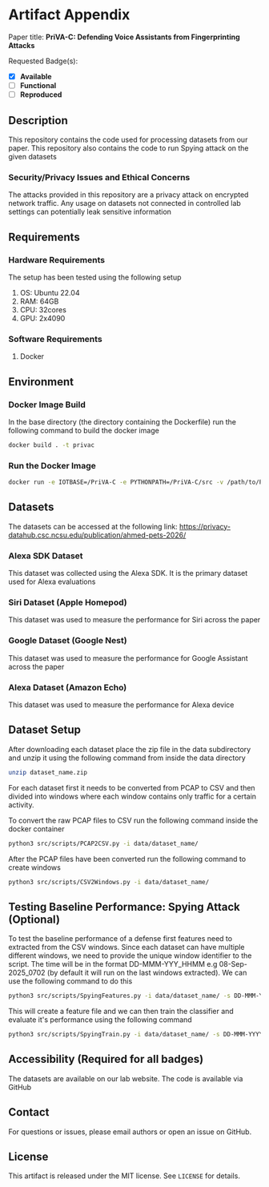 # Artifact Appendix

Paper title: **PriVA-C: Defending Voice Assistants from Fingerprinting Attacks**

Requested Badge(s):
  - [x] **Available**
  - [ ] **Functional**
  - [ ] **Reproduced**

## Description

This repository contains the code used for processing datasets from our paper. This repository also contains the code to run Spying attack on the given datasets

### Security/Privacy Issues and Ethical Concerns

The attacks provided in this repository are a privacy attack on encrypted network traffic. Any usage on datasets not connected in controlled lab settings can potentially leak sensitive information

## Requirements

### Hardware Requirements
The setup has been tested using the following setup

1) OS: Ubuntu 22.04
2) RAM: 64GB
3) CPU: 32cores
4) GPU: 2x4090

### Software Requirements

1) Docker

## Environment

### Docker Image Build

In the base directory (the directory containing the Dockerfile) run the following command to build the docker image

```bash
docker build . -t privac
```

### Run the Docker Image

```bash
docker run -e IOTBASE=/PriVA-C -e PYTHONPATH=/PriVA-C/src -v /path/to/PriVA-C:/PriVA-C -it privac bash

```

## Datasets

The datasets can be accessed at the following link: https://privacy-datahub.csc.ncsu.edu/publication/ahmed-pets-2026/

### Alexa SDK Dataset
This dataset was collected using the Alexa SDK. It is the primary dataset used for Alexa evaluations

### Siri Dataset (Apple Homepod)
This dataset was used to measure the performance for Siri across the paper

### Google Dataset (Google Nest)
This dataset was used to measure the performance for Google Assistant across the paper

### Alexa Dataset (Amazon Echo)
This dataset was used to measure the performance for Alexa device

## Dataset Setup

After downloading each dataset place the zip file in the data subdirectory and unzip it using the following command from inside the data directory

```bash
unzip dataset_name.zip
```

For each dataset first it needs to be converted from PCAP to CSV and then divided into windows where each window contains only traffic for a certain activity.

To convert the raw PCAP files to CSV run the following command inside the docker container

```bash
python3 src/scripts/PCAP2CSV.py -i data/dataset_name/
```

After the PCAP files have been converted run the following command to create windows

```bash
python3 src/scripts/CSV2Windows.py -i data/dataset_name/
```

## Testing Baseline Performance: Spying Attack (Optional)

To test the baseline performance of a defense first features need to extracted from the CSV windows. Since each dataset can have multiple different windows, we need to provide the unique window identifier to the script. The time will be in the format DD-MMM-YYY_HHMM e.g 08-Sep-2025_0702 (by default it will run on the last windows extracted). We can use the following command to do this

```bash
python3 src/scripts/SpyingFeatures.py -i data/dataset_name/ -s DD-MMM-YYYY_HHMM
```

This will create a feature file and we can then train the classifier and evaluate it's performance using the following command

```bash
python3 src/scripts/SpyingTrain.py -i data/dataset_name/ -s DD-MMM-YYYY_HHMM
```

## Accessibility (Required for all badges)

The datasets are available on our lab website. The code is available via GitHub

## Contact
For questions or issues, please email authors or open an issue on GitHub.

## License
This artifact is released under the MIT license. See `LICENSE` for details.
